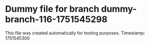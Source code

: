 # Dummy file for branch dummy-branch-116-1751545298

This file was created automatically for testing purposes.
Timestamp: 1751545300